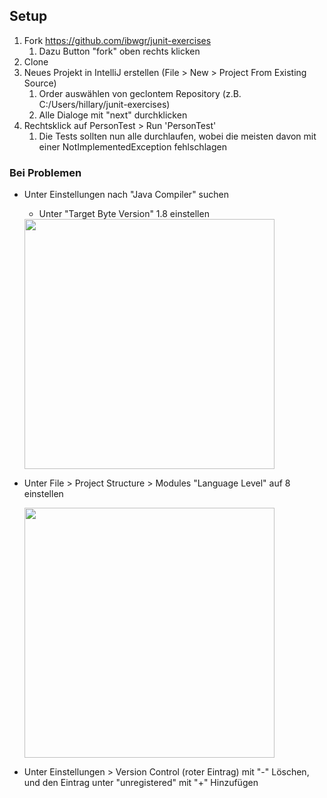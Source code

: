 ## Setup

1. Fork https://github.com/ibwgr/junit-exercises
    1. Dazu Button "fork" oben rechts klicken
1. Clone 
1. Neues Projekt in IntelliJ erstellen (File > New > Project From Existing Source)
    1. Order auswählen von geclontem Repository (z.B. C:/Users/hillary/junit-exercises)
    1. Alle Dialoge mit "next" durchklicken
1. Rechtsklick auf PersonTest > Run 'PersonTest'
    1. Die Tests sollten nun alle durchlaufen, wobei die meisten davon mit einer NotImplementedException fehlschlagen
    
    
### Bei Problemen
* Unter Einstellungen nach "Java Compiler" suchen
    * Unter "Target Byte Version" 1.8 einstellen
    
    <img src="https://github.com/ibwgr/junit-exercises/raw/master/doc/compiler.png" width="400">
    
* Unter File > Project Structure > Modules "Language Level" auf 8 einstellen
    
    <img src="https://github.com/ibwgr/junit-exercises/raw/master/doc/modules.png" width="400">
    
* Unter Einstellungen > Version Control <Project> (roter Eintrag) mit "-" Löschen, und den Eintrag unter "unregistered" mit "+" Hinzufügen
    